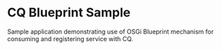 CQ Blueprint Sample
================

Sample application demonstrating use of OSGi Blueprint mechanism for consuming and
registering service with CQ.